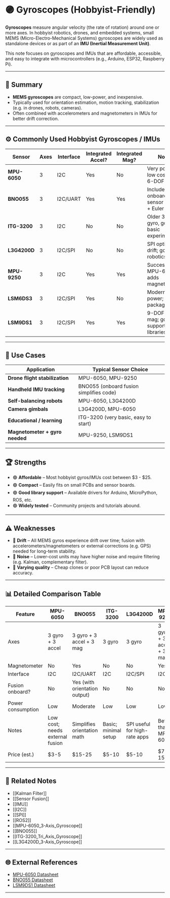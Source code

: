# 🟣 Gyroscopes (Hobbyist-Friendly)

**Gyroscopes** measure angular velocity (the rate of rotation) around one or more axes. In hobbyist robotics, drones, and embedded systems, small MEMS (Micro-Electro-Mechanical Systems) gyroscopes are widely used as standalone devices or as part of an **IMU (Inertial Measurement Unit)**.

This note focuses on gyroscopes and IMUs that are affordable, accessible, and easy to integrate with microcontrollers (e.g., Arduino, ESP32, Raspberry Pi).

---

## 🧠 Summary

- **MEMS gyroscopes** are compact, low-power, and inexpensive.
- Typically used for orientation estimation, motion tracking, stabilization (e.g. in drones, robots, cameras).
- Often combined with accelerometers and magnetometers in IMUs for better drift correction.

---

## ⚙️ Commonly Used Hobbyist Gyroscopes / IMUs

| Sensor         | Axes | Interface | Integrated Accel? | Integrated Mag? | Notes                                          |
|----------------|------|-----------|------------------|----------------|------------------------------------------------|
| **MPU-6050**   | 3    | I2C       | Yes               | No             | Very popular; low cost; basic 6-DOF IMU.       |
| **BNO055**     | 3    | I2C/UART   | Yes               | Yes            | Includes onboard sensor fusion + Euler angles. |
| **ITG-3200**   | 3    | I2C       | No                | No             | Older 3-axis gyro, good for basic experiments. |
| **L3G4200D**   | 3    | I2C/SPI    | No                | No             | SPI option; low drift; good for robotics.      |
| **MPU-9250**   | 3    | I2C       | Yes               | Yes            | Successor to MPU-6050; adds magnetometer.      |
| **LSM6DS3**    | 3    | I2C/SPI    | Yes               | No             | Modern; low power; small package.              |
| **LSM9DS1**    | 3    | I2C/SPI    | Yes               | Yes            | 9-DOF with mag; good support in libraries.     |

---

## 🚀 Use Cases

| Application                   | Typical Sensor Choice                  |
|---------------------------------|----------------------------------------|
| **Drone flight stabilization**  | MPU-6050, MPU-9250                    |
| **Handheld IMU tracking**       | BNO055 (onboard fusion simplifies code)|
| **Self-balancing robots**       | MPU-6050, L3G4200D                    |
| **Camera gimbals**              | L3G4200D, MPU-6050                    |
| **Educational / learning**      | ITG-3200 (very basic, easy to start)   |
| **Magnetometer + gyro needed**  | MPU-9250, LSM9DS1                     |

---

## 🏆 Strengths

- 🟢 **Affordable** – Most hobbyist gyros/IMUs cost between $3 - $25.
- 🟢 **Compact** – Easily fits on small PCBs and sensor boards.
- 🟢 **Good library support** – Available drivers for Arduino, MicroPython, ROS, etc.
- 🟢 **Widely tested** – Community projects and tutorials abound.

---

## ⚠️ Weaknesses

- 🔴 **Drift** – All MEMS gyros experience drift over time; fusion with accelerometers/magnetometers or external corrections (e.g. GPS) needed for long-term stability.
- 🔴 **Noise** – Lower-cost units may have higher noise and require filtering (e.g. Kalman, complementary filter).
- 🔴 **Varying quality** – Cheap clones or poor PCB layout can reduce accuracy.

---

## 📊 Detailed Comparison Table

| Feature             | MPU-6050         | BNO055         | ITG-3200        | L3G4200D        | MPU-9250        | LSM6DS3        | LSM9DS1        |
|---------------------|-----------------|----------------|-----------------|----------------|----------------|----------------|----------------|
| Axes                | 3 gyro + 3 accel | 3 gyro + 3 accel + 3 mag | 3 gyro | 3 gyro | 3 gyro + 3 accel + 3 mag | 3 gyro + 3 accel | 3 gyro + 3 accel + 3 mag |
| Magnetometer         | No               | Yes             | No               | No              | Yes             | No              | Yes             |
| Interface            | I2C              | I2C/UART        | I2C              | I2C/SPI         | I2C             | I2C/SPI         | I2C/SPI         |
| Fusion onboard?      | No               | Yes (with orientation output) | No | No | No | No | No |
| Power consumption    | Low               | Moderate        | Low              | Low             | Low             | Very low        | Low             |
| Notes                | Low cost; needs external fusion | Simplifies orientation math | Basic; minimal setup | SPI useful for high-rate apps | Better than MPU-6050 | Modern, low power | All-in-one 9-DOF |
| Price (est.)         | $3-5             | $15-25          | $5-10            | $5-10           | $7-15           | $5-10           | $7-15           |

---

## 🔗 Related Notes

- [[Kalman Filter]]
- [[Sensor Fusion]]
- [[IMU]]
- [[I2C]]
- [[SPI]]
- [[ROS2]]
- [[MPU-6050_3-Axis_Gyroscope]]
- [[BNO055]]
- [[ITG-3200_Tri_Axis_Gyroscope]]
- [[L3G4200D_3-Axis_Gyroscope]]

---

## 🌐 External References

- [MPU-6050 Datasheet](https://invensense.tdk.com/products/motion-tracking/6-axis/mpu-6050/)
- [BNO055 Datasheet](https://www.bosch-sensortec.com/products/smart-sensors/bno055/)
- [LSM9DS1 Datasheet](https://www.st.com/resource/en/datasheet/lsm9ds1.pdf)

---
